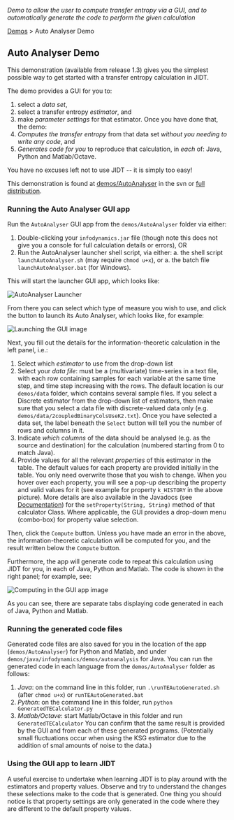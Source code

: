 _Demo to allow the user to compute transfer entropy via a GUI, and to automatically generate the code to perform the given calculation_

[Demos](Demos) > Auto Analyser Demo

## Auto Analyser Demo

This demonstration (available from release 1.3) gives you the simplest possible way to get started with a transfer entropy calculation in JIDT.

The demo provides a GUI for you to:
 1. select a *data set*,
 1. select a transfer entropy *estimator*, and
 1. make *parameter settings* for that estimator.
Once you have done that, the demo:
 1. *Computes the transfer entropy* from that data set _without you needing to write any code_, and
 1. *Generates code for you* to reproduce that calculation, in _each_ of: Java, Python and Matlab/Octave.

You have no excuses left not to use JIDT -- it is simply too easy!

This demonstration is found at [demos/AutoAnalyser](../blob/master/demos/AutoAnalyser) in the svn or [full distribution](Downloads).

### Running the Auto Analyser GUI app

Run the `AutoAnalyser` GUI app from the `demos/AutoAnalyser` folder via either:
 1. Double-clicking your `infodynamics.jar` file (though note this does not give you a console for full calculation details or errors), OR
 1. Run the AutoAnalyser launcher shell script, via either:
  a. the shell script `launchAutoAnalyser.sh` (may require `chmod u+x`), or
  a. the batch file `launchAutoAnalyser.bat` (for Windows).

This will start the launcher GUI app, which looks like:

![AutoAnalyser Launcher](https://raw.githubusercontent.com/jlizier/jidt/master/web/AutoAnalyser-LauncherGUI.png)

From there you can select which type of measure you wish to use, and click the button to launch its Auto Analyser, which looks like, for example:

![Launching the GUI image](https://raw.githubusercontent.com/jlizier/jidt/master/web/AutoAnalyserGUI-1-Launch.png)

Next, you fill out the details for the information-theoretic calculation in the left panel, i.e.:
 1. Select which *estimator* to use from the drop-down list
 1. Select your *data file*: must be a (multivariate) time-series in a text file, with each row containing samples for each variable at the same time step, and time step increasing with the rows. The default location is our `demos/data` folder, which contains several sample files. If you select a Discrete estimator from the drop-down list of estimators, then make sure that you select a data file with discrete-valued data only (e.g. `demos/data/2coupledBinaryColsUseK2.txt`). Once you have selected a data set, the label beneath the `Select` button will tell you the number of rows and columns in it.
 1. Indicate *which columns* of the data should be analysed (e.g. as the source and destination) for the calculation (numbered starting from 0 to match Java).
 1. Provide values for all the relevant *properties* of this estimator in the table. The default values for each property are provided initially in the table. You only need overwrite those that you wish to change. When you hover over each property, you will see a pop-up describing the property and valid values for it (see example for property `k_HISTORY` in the above picture). More details are also available in the Javadocs (see [Documentation](Documentation)) for the `setProperty(String, String)` method of that calculator Class. Where applicable, the GUI provides a drop-down menu (combo-box) for property value selection.

Then, click the `Compute` button. Unless you have made an error in the above, the information-theoretic calculation will be computed for you, and the result written below the `Compute` button.

Furthermore, the app will generate code to repeat this calculation using JIDT for you, in each of Java, Python and Matlab. The code is shown in the right panel; for example, see:

![Computing in the GUI app image](https://raw.githubusercontent.com/jlizier/jidt/master/web/AutoAnalyserGUI-2-Compute.png)

As you can see, there are separate tabs displaying code generated in each of Java, Python and Matlab.

### Running the generated code files

Generated code files are also saved for you in the location of the app (`demos/AutoAnalyser`) for Python and Matlab, and under `demos/java/infodynamics/demos/autoanalysis` for Java. You can run the generated code in each language from the `demos/AutoAnalyser` folder as follows:
 1. *Java*: on the command line in this folder, run `.\runTEAutoGenerated.sh` (after `chmod u+x`) or `runTEAutoGenerated.bat`
 1. *Python*: on the command line in this folder, run `python GeneratedTECalculator.py`
 1. *Matlab/Octave*: start Matlab/Octave in this folder and run `GeneratedTECalculator`
You can confirm that the same result is provided by the GUI and from each of these generated programs. (Potentially small fluctuations occur when using the KSG estimator due to the addition of smal amounts of noise to the data.)

### Using the GUI app to learn JIDT

A useful exercise to undertake when learning JIDT is to play around with the estimators and property values. Observe and try to understand the changes these selections make to the code that is generated. One thing you should notice is that property settings are only generated in the code where they are different to the default property values.